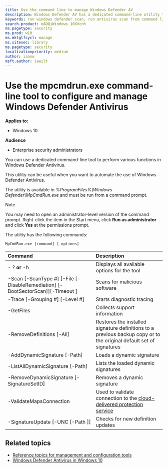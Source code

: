 ```yaml
---
title: Use the command line to manage Windows Defender AV
description: Windows Defender AV has a dedicated command-line utility that can run scans and configure protection.
keywords: run windows defender scan, run antivirus scan from command line, run windows defender scan from command line, mpcmdrun, defender
search.product: eADQiWindows 10XVcnh
ms.pagetype: security
ms.prod: w10
ms.mktglfcycl: manage
ms.sitesec: library
ms.pagetype: security
localizationpriority: medium
author: iaanw
msft.author: iawilt
---
```



# Use the mpcmdrun.exe command-line tool to configure and manage Windows Defender Antivirus

**Applies to:**

- Windows 10

**Audience**

- Enterprise security administrators


You can use a dedicated command-line tool to perform various functions in Windows Defender Antivirus. 

This utility can be useful when you want to automate the use of Windows Defender Antivirus. 

The utility is available in _%ProgramFiles%\Windows Defender\MpCmdRun.exe_ and must be run from a command prompt.

> [!NOTE]
> You may need to open an administrator-level version of the command prompt. Right-click the item in the Start menu, click **Run as administrator** and click **Yes** at the permissions prompt.


The utility has the following commands:

```DOS
MpCmdRun.exe [command] [-options]
```

Command | Description 
:---|:---
\- ? **or** -h | Displays all available options for the tool
\-Scan [-ScanType #] [-File <path> [-DisableRemediation] [-BootSectorScan]][-Timeout <days>] | Scans for malicious software
\-Trace  [-Grouping #] [-Level #]| Starts diagnostic tracing
\-GetFiles | Collects support information
\-RemoveDefinitions [-All] | Restores the installed signature definitions to a previous backup copy or to the original default set of signatures
\-AddDynamicSignature [-Path] | Loads a dynamic signature
\-ListAllDynamicSignature [-Path] | Lists the loaded dynamic signatures
\-RemoveDynamicSignature [-SignatureSetID] | Removes a dynamic signature
\-ValidateMapsConnection | Used to validate connection to the [cloud-delivered protection service](configure-network-connections-windows-defender-antivirus.md)
\-SignatureUpdate [-UNC [-Path <path>]] | Checks for new definition updates




## Related topics

- [Reference topics for management and configuration tools](configuration-management-reference-windows-defender-antivirus.md)
- [Windows Defender Antivirus in Windows 10](windows-defender-antivirus-in-windows-10.md)


